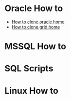 # Oracle How to 

+ [How to clone oracle home](clone-oracle-home.md)
+ [How to clone grid home](clone-oracle-grid-home.md)

# MSSQL How to

# SQL Scripts

# Linux How to

